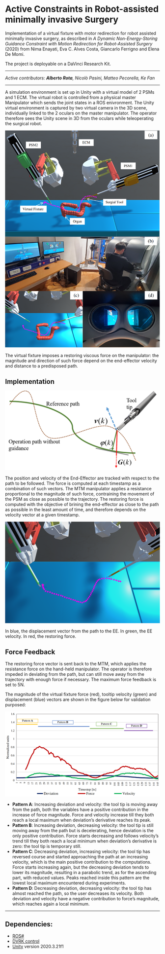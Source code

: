# Active Constraints in Robot-assisted minimally invasive Surgery 
Implementation of a virtual fixture with motor redirection for robot assisted minimally invasive surgery, as described in *A Dynamic Non-Energy-Storing Guidance Constraint with Motion Redirection for Robot-Assisted Surgery* (2020) from Nima Enayati, Eva C. Alves Costa, Giancarlo Ferrigno and Elena De Momi.

The project is deployable on a DaVinci Research Kit.
***
*Active contributors: **Alberto Rota**, Nicolò Pasini, Matteo Pecorella, Ke Fan*
***
A simulation environment is set up in Unity with a virtual model of 2 PSMs and 1 ECM. The virtual robot is controlled from a physical master Manipulator which sends the joint states in a ROS enivronment. The Unity virtual environment is captured by two virtual camera in the 3D scene, individually linked to the 2 oculars on the master manipulator. The operator therefore sees the Unity scene in 3D from the oculars while teleoperating the surgical robot.

![scene](https://github.com/alberto-rota/Active-Constraints-in-robot-assisted-minimally-invasive-surgery/blob/main/Images/vf.png)

The virtual fixture imposes a restoring viscous force on the manipulator: the magnitude and direction of such force depend on the end-effector velocity and distance to a predisposed path.

## Implementation 

![kine](https://github.com/alberto-rota/Active-Constraints-in-robot-assisted-minimally-invasive-surgery/blob/main/Images/2AC.png)

The position and velocity of the End-Effector are tracked with respect to the path to be followed. The force is computed at each timestamp as a combination of such vectors. The MTM manipulator applies a resistance proportional to the magnitude of such force, contraining the movement of the PSM as close as possible to the trajectory. The restoring force is computed with the objective of brining the end-effector as close to the path as possible in the least amount of time, and therefore depends on the velocity vector at a given timestamp.

![vectors](https://github.com/alberto-rota/Active-Constraints-in-robot-assisted-minimally-invasive-surgery/blob/main/Images/img3.png)

In blue, the displacement vector from the path to the EE. In green, the EE velocity. In red, the restoring force.

## Force Feedback
The restoring force vector is sent back to the MTM, which applies the resistance force on the hand-held manipulator. The operator is therefore impeded in deviating from the path, but can still move away from the trajectory with enough force if necessary. The maximum force feedback is set to 5N.

The magnitude of the virtual fixture force (red), tooltip velocity (green) and displacement (blue) vectors are shown in the figure below for validation purposed:

![results](https://github.com/alberto-rota/Active-Constraints-in-robot-assisted-minimally-invasive-surgery/blob/main/Images/result.png)

* **Pattern A**: Increasing deviation and velocity: the tool tip
is moving away from the path, both the variables have a
positive contribution in the increase of force magnitude.
Force and velocity increase till they both reach a local
maximum when deviation’s derivative reaches its peak.
* **Pattern B**: Increasing deviation, decreasing velocity: the
tool tip is still moving away from the path but is decelerating, hence deviation is the only positive contribution.
Force starts decreasing and follows velocity’s trend till
they both reach a local minimum when deviation’s
derivative is zero: the tool tip is temporary still.
* **Pattern C**: Decreasing deviation, increasing velocity: the
tool tip has reversed course and started approaching
the path at an increasing velocity, which is the main
positive contribution to the computations. Force starts
increasing again, but the decreasing deviation tends
to lower its magnitude, resulting in a parabolic trend,
as for the ascending part, with reduced values. Peaks
reached inside this pattern are the lowest local maximum
encountered during experiments.
* **Pattern D**: Decreasing deviation, decreasing velocity:
the tool tip has almost reached the path, so the user
decreases its velocity. Both deviation and velocity have
a negative contribution to force’s magnitude, which
reaches again a local minimum.
***
 ## Dependencies: 
 * [ROS#](https://github.com/siemens/ros-sharp)
 * [DVRK control](https://github.com/jhu-dvrk/sawIntuitiveResearchKit/wiki/Full-da-Vinci) 
 * [Unity](https://unity3d.com/get-unity/download) version 2020.3.21f1
 
